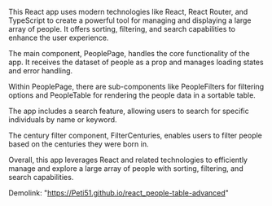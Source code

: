 This React app uses modern technologies like React, React Router, and TypeScript to create a powerful tool for managing and displaying a large array of people. It offers sorting, filtering, and search capabilities to enhance the user experience.

The main component, PeoplePage, handles the core functionality of the app. It receives the dataset of people as a prop and manages loading states and error handling.

Within PeoplePage, there are sub-components like PeopleFilters for filtering options and PeopleTable for rendering the people data in a sortable table.

The app includes a search feature, allowing users to search for specific individuals by name or keyword.

The century filter component, FilterCenturies, enables users to filter people based on the centuries they were born in.

Overall, this app leverages React and related technologies to efficiently manage and explore a large array of people with sorting, filtering, and search capabilities.

Demolink: "https://Peti51.github.io/react_people-table-advanced"